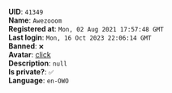**UID**: `41349`  
**Name**: `Awezooom`  
**Registered at**: `Mon, 02 Aug 2021 17:57:48 GMT`  
**Last login**: `Mon, 16 Oct 2023 22:06:14 GMT`  
**Banned**: `❌`  
**Avatar**: [click](/avatars/e56998f7-d830-447d-8ce1-9543be52e36b.png)  
**Description**: ```null```  
**Is private?**: `✅`  
**Language**: `en-OWO`